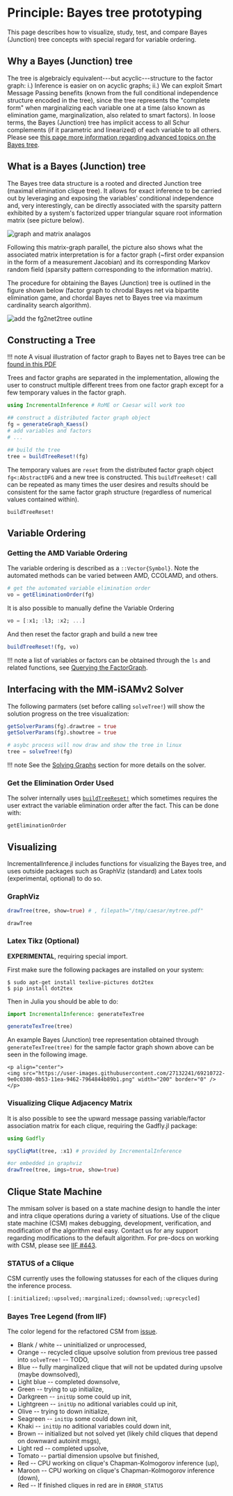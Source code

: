 # Principle: Bayes tree prototyping

This page describes how to visualize, study, test, and compare Bayes (Junction) tree concepts with special regard for variable ordering.

## Why a Bayes (Junction) tree

The tree is algebraicly equivalent---but acyclic---structure to the factor graph:  i.) Inference is easier on on acyclic graphs; ii.) We can exploit Smart Message Passing benefits (known from the full conditional independence structure encoded in the tree), since the tree represents the "complete form" when marginalizing each variable one at a time (also known as elimination game, marginalization, also related to smart factors).  In loose terms, the Bayes (Junction) tree has implicit access to all Schur complements (if it parametric and linearized) of each variable to all others.  Please see [this page more information regarding advanced topics on the Bayes tree](https://www.juliarobotics.org/Caesar.jl/latest/principles/initializingOnBayesTree/).

## What is a Bayes (Junction) tree

The Bayes tree data structure is a rooted and directed Junction tree (maximal elimination clique tree). It allows for exact inference to be carried out by leveraging and exposing the variables' conditional independence and, very interestingly, can be directly associated with the sparsity pattern exhibited by a system's factorized upper triangular square root information matrix (see picture below).

![graph and matrix analagos](https://user-images.githubusercontent.com/27132241/69210533-f55da400-0b52-11ea-89dd-f18b7fa983b8.png)

Following this matrix-graph parallel, the picture also shows what the associated matrix interpretation is for a factor graph (~first order expansion in the form of a measurement Jacobian) and its corresponding Markov random field (sparsity pattern corresponding to the information matrix).

The procedure for obtaining the Bayes (Junction) tree is outlined in the figure shown below (factor graph to chrodal Bayes net via bipartite elimination game, and chordal Bayes net to Bayes tree via maximum cardinality search algorithm).

![add the fg2net2tree outline](https://user-images.githubusercontent.com/27132241/69210647-5eddb280-0b53-11ea-82ab-dc5ff89c4a43.png)

## Constructing a Tree

!!! note
    A visual illustration of factor graph to Bayes net to Bayes tree can be [found in this PDF](https://github.com/JuliaRobotics/IncrementalInference.jl/files/3929194/hex-slam.pdf) 

Trees and factor graphs are separated in the implementation, allowing the user to construct multiple different trees from one factor graph except for a few temporary values in the factor graph.

```julia
using IncrementalInference # RoME or Caesar will work too

## construct a distributed factor graph object
fg = generateGraph_Kaess()
# add variables and factors
# ...

## build the tree
tree = buildTreeReset!(fg)
```

The temporary values are `reset` from the distributed factor graph object `fg<:AbstractDFG` and a new tree is constructed.  This `buildTreeReset!` call can be repeated as many times the user desires and results should be consistent for the same factor graph structure (regardless of numerical values contained within).

```@docs
buildTreeReset!
```

## Variable Ordering

### Getting the AMD Variable Ordering

The variable ordering is described as a `::Vector{Symbol}`.  Note the automated methods can be varied between AMD, CCOLAMD, and others.
```julia
# get the automated variable elimination order
vo = getEliminationOrder(fg)
```

It is also possible to manually define the Variable Ordering
```julia
vo = [:x1; :l3; :x2; ...]
```

And then reset the factor graph and build a new tree
```julia
buildTreeReset!(fg, vo)
```

!!! note
    a list of variables or factors can be obtained through the `ls` and related functions, see [Querying the FactorGraph](@ref).


## Interfacing with the MM-iSAMv2 Solver

The following parmaters (set before calling `solveTree!`) will show the solution progress on the tree visualization:
```julia
getSolverParams(fg).drawtree = true
getSolverParams(fg).showtree = true

# asybc process will now draw and show the tree in linux
tree = solveTree!(fg)
```

!!! note
    See the [Solving Graphs](@ref) section for more details on the solver.

### Get the Elimination Order Used

The solver internally uses [`buildTreeReset!`](@ref) which sometimes requires the user extract the variable elimination order after the fact.  This can be done with:
```@docs
getEliminationOrder
```

## Visualizing

IncrementalInference.jl includes functions for visualizing the Bayes tree, and uses outside packages such as GraphViz (standard) and Latex tools (experimental, optional) to do so.  

### GraphViz

```julia
drawTree(tree, show=true) # , filepath="/tmp/caesar/mytree.pdf"
```

```@docs
drawTree
```

### Latex Tikz (Optional)

**EXPERIMENTAL**, requiring special import.

First make sure the following packages are installed on your system:
```
$ sudo apt-get install texlive-pictures dot2tex
$ pip install dot2tex
```

Then in Julia you should be able to do:
```julia
import IncrementalInference: generateTexTree

generateTexTree(tree)
```

An example Bayes (Junction) tree representation obtained through `generateTexTree(tree)` for the sample factor graph shown above can be seen in the following image.

```@raw html
<p align="center">
<img src="https://user-images.githubusercontent.com/27132241/69210722-9e0c0380-0b53-11ea-9462-7964844b89b1.png" width="200" border="0" />
</p>
```

### Visualizing Clique Adjacency Matrix

It is also possible to see the upward message passing variable/factor association matrix for each clique, requiring the Gadfly.jl package:
```julia
using Gadfly

spyCliqMat(tree, :x1) # provided by IncrementalInference

#or embedded in graphviz
drawTree(tree, imgs=true, show=true)
```

## Clique State Machine

The mmisam solver is based on a state machine design to handle the inter and intra clique operations during a variety of situations.  Use of the clique state machine (CSM) makes debugging, development, verification, and modification of the algorithm real easy.  Contact us for any support regarding modifications to the default algorithm.  For pre-docs on working with CSM, please see [IIF #443](https://github.com/JuliaRobotics/IncrementalInference.jl/issues/443).

### STATUS of a Clique

CSM currently uses the following statusses for each of the cliques during the inference process.

```julia
[:initialized;:upsolved;:marginalized;:downsolved;:uprecycled]
```

### Bayes Tree Legend (from IIF)

The color legend for the refactored CSM from [issue](https://github.com/JuliaRobotics/IncrementalInference.jl/issues/1007).

* Blank / white -- uninitialized or unprocessed,
* Orange -- recycled clique upsolve solution from previous tree passed into `solveTree!` -- TODO,
* Blue -- fully marginalized clique that will not be updated during upsolve (maybe downsolved),
* Light blue -- completed downsolve,
* Green -- trying to up initialize,
* Darkgreen -- `initUp` some could up init,
* Lightgreen -- `initUp` no aditional variables could up init,
* Olive -- trying to down initialize,
* Seagreen -- `initUp` some could down init,
* Khaki -- `initUp` no aditional variables could down init,
* Brown -- initialized but not solved yet (likely child cliques that depend on downward autoinit msgs),
* Light red -- completed upsolve,
* Tomato -- partial dimension upsolve but finished,
* Red -- CPU working on clique's Chapman-Kolmogorov inference (up),
* Maroon -- CPU working on clique's Chapman-Kolmogorov inference (down),
* Red -- If finished cliques in red are in `ERROR_STATUS`

